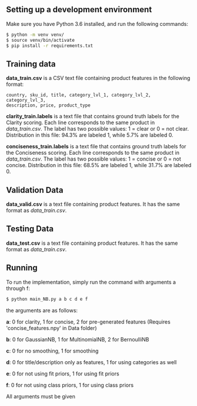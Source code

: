 ## Setting up a development environment
Make sure you have Python 3.6 installed, and run the following commands:

```bash
$ python -m venv venv/
$ source venv/bin/activate
$ pip install -r requirements.txt
```

## Training data
**data_train.csv** is a CSV text file containing product features in the
following format:

```csv
country, sku_id, title, category_lvl_1, category_lvl_2, category_lvl_3,
description, price, product_type
```

**clarity_train.labels** is a text file that contains ground truth labels for
the Clarity scoring. Each line corresponds to the same product in
*data_train.csv*. The label has two possible values: 1 = clear or 0 = not clear.
Distribution in this file: 94.3% are labeled 1, while 5.7% are labeled 0.

**conciseness_train.labels** is a text file that contains ground truth labels
for the Conciseness scoring. Each line corresponds to the same product in
*data_train.csv*. The label has two possible values: 1 = concise or 0 = not
concise. Distribution in this file: 68.5% are labeled 1, while 31.7% are labeled
0.

## Validation Data
**data_valid.csv** is a text file containing product features. It has the same
format as *data_train.csv*.

## Testing Data
**data_test.csv** is a text file containing product features. It has the same
format as *data_train.csv*.

## Running
To run the implementation, simply run the command with arguments a through f:

```bash
$ python main_NB.py a b c d e f
```

the arguments are as follows:

**a**: 0 for clarity, 1 for concise, 2 for pre-generated features (Requires 'concise_features.npy' in Data folder)

**b**: 0 for GaussianNB, 1 for MultinomialNB, 2 for BernoulliNB

**c**: 0 for no smoothing, 1 for smoothing

**d**: 0 for title/description only as features, 1 for using categories as well

**e**: 0 for not using fit priors, 1 for using fit priors

**f**: 0 for not using class priors, 1 for using class priors

All arguments must be given
